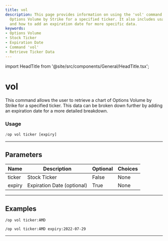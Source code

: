 ```yaml
---
title: vol
description: This page provides information on using the 'vol' command in retrieving
  Options Volume by Strike for a specified ticker. It also includes usage examples
  and how to add an expiration date for more specific data.
keywords:
- Options Volume
- Stock Ticker
- Expiration Date
- Command 'vol'
- Retrieve Ticker Data
---
```


import HeadTitle from '@site/src/components/General/HeadTitle.tsx';

<HeadTitle title="vol - Options - Discord - Reference | OpenBB Bot Docs" />

# vol

This command allows the user to retrieve a chart of Options Volume by Strike for a specified ticker. This data can be broken down further by adding an expiration date for a more detailed breakdown.

### Usage

```python wordwrap
/op vol ticker [expiry]
```

---

## Parameters

| Name | Description | Optional | Choices |
| ---- | ----------- | -------- | ------- |
| ticker | Stock Ticker | False | None |
| expiry | Expiration Date (optional) | True | None |


---

## Examples

```
/op vol ticker:AMD
```

```
/op vol ticker:AMD expiry:2022-07-29
```

---
